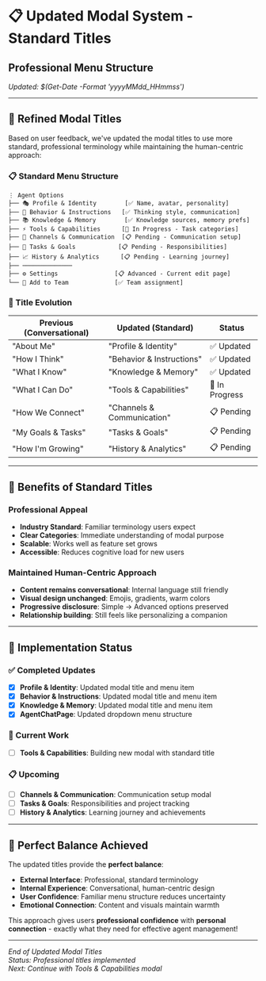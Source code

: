 # 📋 **Updated Modal System - Standard Titles**
## Professional Menu Structure
*Updated: $(Get-Date -Format 'yyyyMMdd_HHmmss')*

---

## 🎯 **Refined Modal Titles**

Based on user feedback, we've updated the modal titles to use more standard, professional terminology while maintaining the human-centric approach:

### **📋 Standard Menu Structure**
```
⋮ Agent Options
├── 🎭 Profile & Identity        [✅ Name, avatar, personality]
├── 🧠 Behavior & Instructions   [✅ Thinking style, communication]  
├── 📚 Knowledge & Memory        [✅ Knowledge sources, memory prefs]
├── ⚡ Tools & Capabilities      [🔄 In Progress - Task categories]
├── 💬 Channels & Communication  [📋 Pending - Communication setup]
├── 🎯 Tasks & Goals            [📋 Pending - Responsibilities]
├── 📈 History & Analytics      [📋 Pending - Learning journey]
├── ──────────────
├── ⚙️ Settings                [📋 Advanced - Current edit page]
└── 🏢 Add to Team             [✅ Team assignment]
```

### **🔄 Title Evolution**
| **Previous (Conversational)** | **Updated (Standard)** | **Status** |
|--------------------------------|------------------------|------------|
| "About Me" | "Profile & Identity" | ✅ Updated |
| "How I Think" | "Behavior & Instructions" | ✅ Updated |
| "What I Know" | "Knowledge & Memory" | ✅ Updated |
| "What I Can Do" | "Tools & Capabilities" | 🔄 In Progress |
| "How We Connect" | "Channels & Communication" | 📋 Pending |
| "My Goals & Tasks" | "Tasks & Goals" | 📋 Pending |
| "How I'm Growing" | "History & Analytics" | 📋 Pending |

---

## 🎯 **Benefits of Standard Titles**

### **Professional Appeal**
- **Industry Standard**: Familiar terminology users expect
- **Clear Categories**: Immediate understanding of modal purpose
- **Scalable**: Works well as feature set grows
- **Accessible**: Reduces cognitive load for new users

### **Maintained Human-Centric Approach**
- **Content remains conversational**: Internal language still friendly
- **Visual design unchanged**: Emojis, gradients, warm colors
- **Progressive disclosure**: Simple → Advanced options preserved
- **Relationship building**: Still feels like personalizing a companion

---

## 🚀 **Implementation Status**

### **✅ Completed Updates**
- [x] **Profile & Identity**: Updated modal title and menu item
- [x] **Behavior & Instructions**: Updated modal title and menu item  
- [x] **Knowledge & Memory**: Updated modal title and menu item
- [x] **AgentChatPage**: Updated dropdown menu structure

### **🔄 Current Work**
- [ ] **Tools & Capabilities**: Building new modal with standard title

### **📋 Upcoming**
- [ ] **Channels & Communication**: Communication setup modal
- [ ] **Tasks & Goals**: Responsibilities and project tracking
- [ ] **History & Analytics**: Learning journey and achievements

---

## 🎉 **Perfect Balance Achieved**

The updated titles provide the **perfect balance**:

- **External Interface**: Professional, standard terminology
- **Internal Experience**: Conversational, human-centric design
- **User Confidence**: Familiar menu structure reduces uncertainty
- **Emotional Connection**: Content and visuals maintain warmth

This approach gives users **professional confidence** with **personal connection** - exactly what they need for effective agent management! 

---

*End of Updated Modal Titles*  
*Status: Professional titles implemented*  
*Next: Continue with Tools & Capabilities modal*